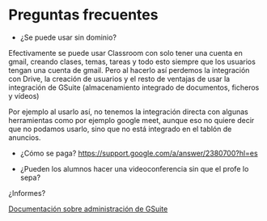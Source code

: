 # Preguntas frecuentes

* ¿Se puede usar sin dominio?

 
Efectivamente se puede usar Classroom con solo tener una cuenta en gmail, creando clases, temas, tareas y todo esto siempre que los usuarios tengan una cuenta de gmail. Pero al hacerlo así perdemos la integración con Drive, la creación de usuarios y el resto de ventajas de usar la integración de GSuite (almacenamiento integrado de documentos, ficheros y vídeos)
 
Por ejemplo al usarlo así, no tenemos la integración directa con algunas herramientas como por ejemplo google meet, aunque eso no quiere decir que no podamos usarlo, sino que no está integrado en el tablón de anuncios.


* ¿Cómo se paga? https://support.google.com/a/answer/2380700?hl=es

* ¿Pueden los alumnos hacer una videoconferencia sin que el profe lo sepa?

¿Informes?

[Documentación sobre administración de GSuite](https://support.google.com/a/?hl=es#topic=4388346)